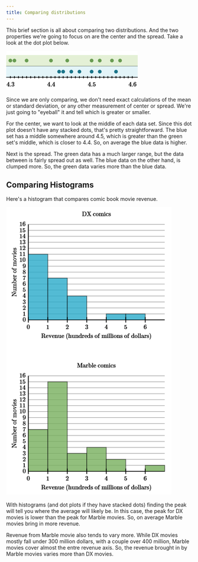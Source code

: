 ```yaml
---
title: Comparing distributions
---
```


This brief section is all about comparing two distributions. And the two properties we're going to focus on are the center and the spread. Take a look at the dot plot below.

![dot plot](../img/2.2-dot-plot.png)

Since we are only comparing, we don't need exact calculations of the mean or standard deviation, or any other measurement of center or spread. We're just going to "eyeball" it and tell which is greater or smaller.

For the center, we want to look at the middle of each data set. Since this dot plot doesn't have any stacked dots, that's pretty straightforward. The blue set has a middle somewhere around 4.5, which is greater than the green set's middle, which is closer to 4.4. So, on average the blue data is higher.

Next is the spread. The green data has a much larger range, but the data between is fairly spread out as well. The blue data on the other hand, is clumped more. So, the green data varies more than the blue data.

## Comparing Histograms

Here's a histogram that compares comic book movie revenue.

![histogram](../img/2.2-histogram.png)

With histograms (and dot plots if they have stacked dots) finding the peak will tell you where the average will likely be. In this case, the peak for DX movies is lower than the peak for Marble movies. So, on average Marble movies bring in more revenue.

Revenue from Marble movie also tends to vary more. While DX movies mostly fall under 300 million dollars, with a couple over 400 million, Marble movies cover almost the entre revenue axis. So, the revenue brought in by Marble movies varies more than DX movies.
